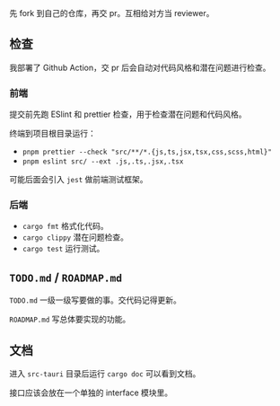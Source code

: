 先 fork 到自己的仓库，再交 pr。互相给对方当 reviewer。

## 检查

我部署了 Github Action，交 pr 后会自动对代码风格和潜在问题进行检查。

### 前端
提交前先跑 ESlint 和 prettier 检查，用于检查潜在问题和代码风格。

终端到项目根目录运行：
- `pnpm prettier --check "src/**/*.{js,ts,jsx,tsx,css,scss,html}"`
- `pnpm eslint src/ --ext .js,.ts,.jsx,.tsx`

可能后面会引入 `jest` 做前端测试框架。

### 后端

- `cargo fmt` 格式化代码。
- `cargo clippy` 潜在问题检查。
- `cargo test` 运行测试。

## `TODO.md` / `ROADMAP.md`

`TODO.md` 一级一级写要做的事。交代码记得更新。

`ROADMAP.md` 写总体要实现的功能。

## 文档

进入 `src-tauri` 目录后运行 `cargo doc` 可以看到文档。

接口应该会放在一个单独的 interface 模块里。